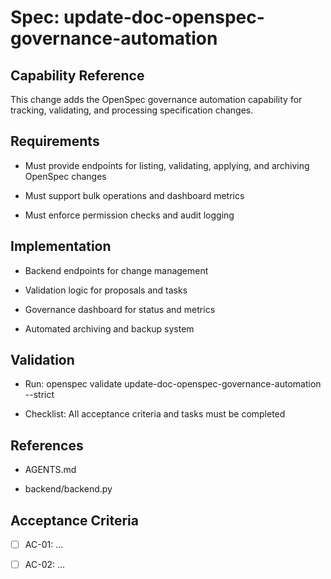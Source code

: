 # Spec: update-doc-openspec-governance-automation

## Capability Reference

This change adds the OpenSpec governance automation capability for tracking, validating, and processing specification changes.

## Requirements

- Must provide endpoints for listing, validating, applying, and archiving OpenSpec changes

- Must support bulk operations and dashboard metrics

- Must enforce permission checks and audit logging

## Implementation

- Backend endpoints for change management

- Validation logic for proposals and tasks

- Governance dashboard for status and metrics

- Automated archiving and backup system

## Validation

- Run: openspec validate update-doc-openspec-governance-automation --strict

- Checklist: All acceptance criteria and tasks must be completed

## References

- AGENTS.md

- backend/backend.py

## Acceptance Criteria

- [ ] AC-01: ...
- [ ] AC-02: ...

